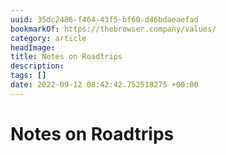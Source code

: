 ```yaml
---
uuid: 35dc2486-f464-43f5-bf60-d46bdaeaefad
bookmarkOf: https://thebrowser.company/values/
category: article
headImage: 
title: Notes on Roadtrips
description: 
tags: []
date: 2022-09-12 08:42:42.752518275 +00:00
---
```

# Notes on Roadtrips

